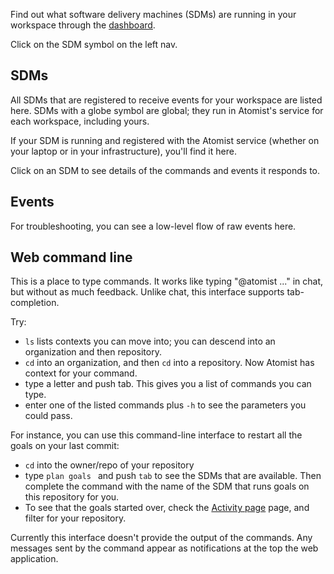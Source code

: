 Find out what software delivery machines (SDMs) are running in your workspace through the [dashboard](dashboard.md).

Click on the SDM symbol on the left nav.

<!-- TODO can everyone see this? -->

## SDMs

All SDMs that are registered to receive events for your workspace are listed here. SDMs with a globe symbol are global; they run in Atomist's service for each workspace, including yours.

If your SDM is running and registered with the Atomist service (whether on your laptop or in your infrastructure), you'll find it here.

Click on an SDM to see details of the commands and events it responds to.

## Events

For troubleshooting, you can see a low-level flow of raw events here.

## Web command line

This is a place to type commands. It works like typing "@atomist ..." in chat, but without as much feedback.
 Unlike chat, this interface supports tab-completion.

Try:

* `ls` lists contexts you can move into; you can descend into an organization and then repository.
* `cd` into an organization, and then `cd` into a repository. Now Atomist has context for your command.
* type a letter and push tab. This gives you a list of commands you can type.
* enter one of the listed commands plus `-h` to see the parameters you could pass.

For instance, you can use this command-line interface to restart all the goals on your last commit:

* `cd` into the owner/repo of your repository
* type `plan goals ` and push `tab` to see the SDMs that are available. Then complete the command with the name of the SDM that runs goals on this repository for you.
* To see that the goals started over, check the [Activity page](dashboard.md#activity) page, and filter for your repository.

Currently this interface doesn't provide the output of the commands. Any messages sent by the command appear as notifications at the top the web application.